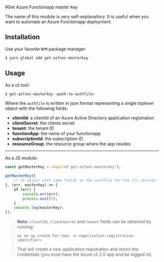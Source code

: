 #Get Azure Functionapp master key

The name of this module is very self-explanaitory. It is useful when you want to automate an Azure Functionapp deployment.

## Installation

Use your favorite `NPM` package manager:

```sh
$ yarn global add get-azfunc-masterkey
```

## Usage

As a cli tool:

```sh
$ get-azfunc-masterkey <path-to-authfile>
```

Where the `authfile` is written in json format representing a single toplevel object with the following fields:

- **clientId**: a clientId of an Azure Active Directory application registration
- **clientSecret**: the clients secret
- **tenant**: the tenant ID
- **functionApp**: the name of your functionapp
- **subscriptionId**: the subscription ID
- **resourceGroup**: the resource group where the app resides

---

As a JS module:

```javascript
const getMasterKey = require('get-azfunc-masterkey');

getMasterKey({
    /* JS object with same fields as the authfile for the cli version */
}, (err, masterKey) => {
    if (err) {
        console.err(err);
        process.exit(1);
    }
    console.log(masterKey);
});
```

> **Note:** `clientId`, `clientSecret` and `tenant` fields can be obtained by running:
>
> `az ad sp create-for-rbac -n <application-registration-identifier>`
>
> That will create a new application registration and return the credentials (you must have the Azure cli 2.0 app and be logged in).